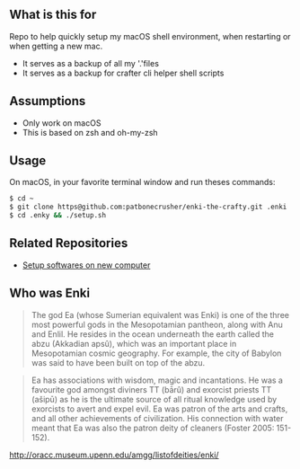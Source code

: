 ## What is this for
Repo to help quickly setup my macOS shell environment, when restarting or when getting a new mac.

- It serves as a backup of all my '.'files
- It serves as a backup for crafter cli helper shell scripts

## Assumptions
- Only work on macOS
- This is based on zsh and oh-my-zsh

## Usage

On macOS, in your favorite terminal window and run theses commands:

```bash
$ cd ~
$ git clone https@github.com:patbonecrusher/enki-the-crafty.git .enki
$ cd .enky && ./setup.sh
```

## Related Repositories
- [Setup softwares on new computer](https://github.com/patbonecrusher/enki-the-creator)

## Who was Enki

> The god Ea (whose Sumerian equivalent was Enki) is one of the three most powerful gods in the Mesopotamian pantheon, along with Anu and Enlil. He resides in the ocean underneath the earth called the abzu (Akkadian apsû), which was an important place in Mesopotamian cosmic geography. For example, the city of Babylon was said to have been built on top of the abzu.

> Ea has associations with wisdom, magic and incantations. He was a favourite god amongst diviners TT  (bārû) and exorcist priests TT  (ašipū) as he is the ultimate source of all ritual knowledge used by exorcists to avert and expel evil. Ea was patron of the arts and crafts, and all other achievements of civilization. His connection with water meant that Ea was also the patron deity of cleaners (Foster 2005: 151-152).

http://oracc.museum.upenn.edu/amgg/listofdeities/enki/
